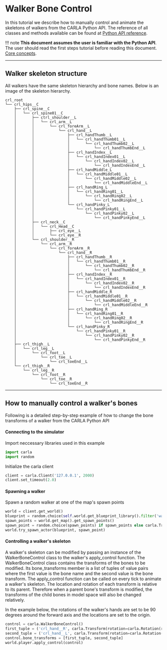 # Walker Bone Control

In this tutorial we describe how to manually control and animate the
skeletons of walkers from the CARLA Python API. The reference of
all classes and methods available can be found at
[Python API reference](python_api.md).

!!! note
    **This document assumes the user is familiar with the Python API**. <br>
    The user should read the first steps tutorial before reading this document.
    [Core concepts](core_concepts.md).

---
## Walker skeleton structure

All walkers have the same skeleton hierarchy and bone names. Below is an image of the skeleton
hierarchy.

```
crl_root
└── crl_hips__C
    ├── crl_spine__C
    │   └── crl_spine01__C
    │       ├── ctrl_shoulder__L
    │       │   └── crl_arm__L
    │       │       └── crl_foreArm__L
    │       │           └── crl_hand__L
    │       │               ├── crl_handThumb__L
    │       │               │   └── crl_handThumb01__L
    │       │               │       └── crl_handThumb02__L
    │       │               │           └── crl_handThumbEnd__L
    │       │               ├── crl_handIndex__L
    │       │               │   └── crl_handIndex01__L
    │       │               │       └── crl_handIndex02__L
    │       │               │           └── crl_handIndexEnd__L
    │       │               ├── crl_handMiddle_L
    │       │               │   └── crl_handMiddle01__L
    │       │               │       └── crl_handMiddle02__L
    │       │               │           └── crl_handMiddleEnd__L
    │       │               ├── crl_handRing_L
    │       │               │   └── crl_handRing01__L
    │       │               │       └── crl_handRing02__L
    │       │               │           └── crl_handRingEnd__L
    │       │               └── crl_handPinky_L
    │       │                   └── crl_handPinky01__L
    │       │                       └── crl_handPinky02__L
    │       │                           └── crl_handPinkyEnd__L
    │       ├── crl_neck__C
    │       │   └── crl_Head__C
    │       │       ├── crl_eye__L
    │       │       └── crl_eye__R
    │       └── crl_shoulder__R
    │           └── crl_arm__R
    │               └── crl_foreArm__R
    │                   └── crl_hand__R
    │                       ├── crl_handThumb__R
    │                       │   └── crl_handThumb01__R
    │                       │       └── crl_handThumb02__R
    │                       │           └── crl_handThumbEnd__R
    │                       ├── crl_handIndex__R
    │                       │   └── crl_handIndex01__R
    │                       │       └── crl_handIndex02__R
    │                       │           └── crl_handIndexEnd__R
    │                       ├── crl_handMiddle_R
    │                       │   └── crl_handMiddle01__R
    │                       │       └── crl_handMiddle02__R
    │                       │           └── crl_handMiddleEnd__R
    │                       ├── crl_handRing_R
    │                       │   └── crl_handRing01__R
    │                       │       └── crl_handRing02__R
    │                       │           └── crl_handRingEnd__R
    │                       └── crl_handPinky_R
    │                           └── crl_handPinky01__R
    │                               └── crl_handPinky02__R
    │                                   └── crl_handPinkyEnd__R
    ├── crl_thigh__L
    │   └── crl_leg__L
    │       └── crl_foot__L
    │           └── crl_toe__L
    │               └── crl_toeEnd__L
    └── crl_thigh__R
        └── crl_leg__R
            └── crl_foot__R
                └── crl_toe__R
                    └── crl_toeEnd__R
```

---
## How to manually control a walker's bones

Following is a detailed step-by-step example of how to change the bone transforms of a walker
from the CARLA Python API

#### Connecting to the simulator

Import neccessary libraries used in this example

```py
import carla
import random
```

Initialize the carla client

```py
client = carla.Client('127.0.0.1', 2000)
client.set_timeout(2.0)
```

#### Spawning a walker

Spawn a random walker at one of the map's spawn points

```py
world = client.get_world()
blueprint = random.choice(self.world.get_blueprint_library().filter('walker.*'))
spawn_points = world.get_map().get_spawn_points()
spawn_point = random.choice(spawn_points) if spawn_points else carla.Transform()
world.try_spawn_actor(blueprint, spawn_point)
```

#### Controlling a walker's skeleton

A walker's skeleton can be modified by passing an instance of the WalkerBoneControl class
to the walker's apply_control function. The WalkerBoneControl class contains the transforms
of the bones to be modified. Its bone_transforms member is a list of tuples of value pairs
where the first value is the bone name and the second value is the bone transform. The
apply_control function can be called on every tick to animate a walker's skeleton. The
location and rotation of each transform is relative to its parent. Therefore when a
parent bone's transform is modified, the transforms of the child bones in model space
will also be changed relatively.

In the example below, the rotations of the walker's hands are set to be 90 degrees around
the forward axis and the locations are set to the origin.

```py
control = carla.WalkerBoneControl()
first_tuple = ('crl_hand__R', carla.Transform(rotation=carla.Rotation(roll=90)))
second_tuple = ('crl_hand__L', carla.Transform(rotation=carla.Rotation(roll=90)))
control.bone_transforms = [first_tuple, second_tuple]
world.player.apply_control(control)
```
